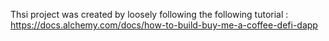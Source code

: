 Thsi project was created by loosely following the following tutorial : https://docs.alchemy.com/docs/how-to-build-buy-me-a-coffee-defi-dapp
